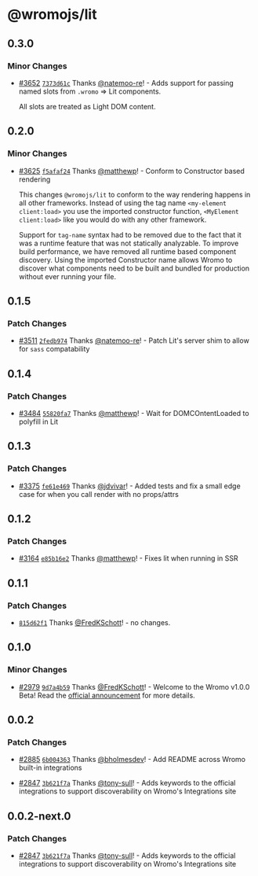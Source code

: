 # @wromojs/lit

## 0.3.0

### Minor Changes

- [#3652](https://github.com/withwromo/wromo/pull/3652) [`7373d61c`](https://github.com/withwromo/wromo/commit/7373d61cdcaedd64bf5fd60521b157cfa4343558) Thanks [@natemoo-re](https://github.com/natemoo-re)! - Adds support for passing named slots from `.wromo` => Lit components.

  All slots are treated as Light DOM content.

## 0.2.0

### Minor Changes

- [#3625](https://github.com/withwromo/wromo/pull/3625) [`f5afaf24`](https://github.com/withwromo/wromo/commit/f5afaf24984ee7d4d6e908a7eeed17f5ca18c61e) Thanks [@matthewp](https://github.com/matthewp)! - Conform to Constructor based rendering

  This changes `@wromojs/lit` to conform to the way rendering happens in all other frameworks. Instead of using the tag name `<my-element client:load>` you use the imported constructor function, `<MyElement client:load>` like you would do with any other framework.

  Support for `tag-name` syntax had to be removed due to the fact that it was a runtime feature that was not statically analyzable. To improve build performance, we have removed all runtime based component discovery. Using the imported Constructor name allows Wromo to discover what components need to be built and bundled for production without ever running your file.

## 0.1.5

### Patch Changes

- [#3511](https://github.com/withwromo/wromo/pull/3511) [`2fedb974`](https://github.com/withwromo/wromo/commit/2fedb974899b37a8d9ddabc476764a6d35d1e446) Thanks [@natemoo-re](https://github.com/natemoo-re)! - Patch Lit's server shim to allow for `sass` compatability

## 0.1.4

### Patch Changes

- [#3484](https://github.com/withwromo/wromo/pull/3484) [`55820fa7`](https://github.com/withwromo/wromo/commit/55820fa784d6d4f66a45092321a47c8ce9de5546) Thanks [@matthewp](https://github.com/matthewp)! - Wait for DOMCOntentLoaded to polyfill in Lit

## 0.1.3

### Patch Changes

- [#3375](https://github.com/withwromo/wromo/pull/3375) [`fe61e469`](https://github.com/withwromo/wromo/commit/fe61e469b243c27781112499f151782baf9004a4) Thanks [@jdvivar](https://github.com/jdvivar)! - Added tests and fix a small edge case for when you call render with no props/attrs

## 0.1.2

### Patch Changes

- [#3164](https://github.com/withwromo/wromo/pull/3164) [`e85b16e2`](https://github.com/withwromo/wromo/commit/e85b16e2b3d846333f542139c82640de19bfd2f5) Thanks [@matthewp](https://github.com/matthewp)! - Fixes lit when running in SSR

## 0.1.1

### Patch Changes

- [`815d62f1`](https://github.com/withwromo/wromo/commit/815d62f151a36fef7d09590d4962ca71bda61b32) Thanks [@FredKSchott](https://github.com/FredKSchott)! - no changes.

## 0.1.0

### Minor Changes

- [#2979](https://github.com/withwromo/wromo/pull/2979) [`9d7a4b59`](https://github.com/withwromo/wromo/commit/9d7a4b59b53f8cb274266f5036d1cef841750252) Thanks [@FredKSchott](https://github.com/FredKSchott)! - Welcome to the Wromo v1.0.0 Beta! Read the [official announcement](https://wromo.build/blog/wromo-1-beta-release/) for more details.

## 0.0.2

### Patch Changes

- [#2885](https://github.com/withwromo/wromo/pull/2885) [`6b004363`](https://github.com/withwromo/wromo/commit/6b004363f99f27e581d1e2d53a2ebff39d7afb8a) Thanks [@bholmesdev](https://github.com/bholmesdev)! - Add README across Wromo built-in integrations

* [#2847](https://github.com/withwromo/wromo/pull/2847) [`3b621f7a`](https://github.com/withwromo/wromo/commit/3b621f7a613b45983b090794fa7c015f23ed6140) Thanks [@tony-sull](https://github.com/tony-sull)! - Adds keywords to the official integrations to support discoverability on Wromo's Integrations site

## 0.0.2-next.0

### Patch Changes

- [#2847](https://github.com/withwromo/wromo/pull/2847) [`3b621f7a`](https://github.com/withwromo/wromo/commit/3b621f7a613b45983b090794fa7c015f23ed6140) Thanks [@tony-sull](https://github.com/tony-sull)! - Adds keywords to the official integrations to support discoverability on Wromo's Integrations site
